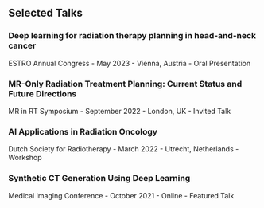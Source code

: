 
## Selected Talks

### Deep learning for radiation therapy planning in head-and-neck cancer
ESTRO Annual Congress - May 2023 - Vienna, Austria - Oral Presentation

### MR-Only Radiation Treatment Planning: Current Status and Future Directions
MR in RT Symposium - September 2022 - London, UK - Invited Talk

### AI Applications in Radiation Oncology
Dutch Society for Radiotherapy - March 2022 - Utrecht, Netherlands - Workshop

### Synthetic CT Generation Using Deep Learning
Medical Imaging Conference - October 2021 - Online - Featured Talk
